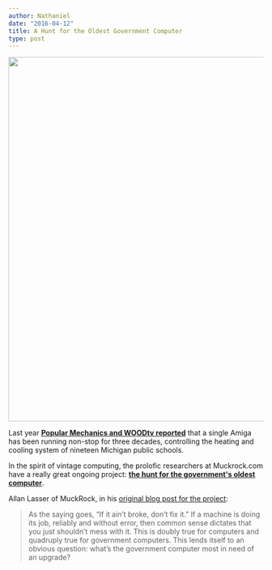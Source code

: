 ```yaml
---
author: Nathaniel
date: "2016-04-12"
title: A Hunt for the Oldest Government Computer
type: post
---
```


<img src="/assets/labold.jpg" width="720px"/>

Last year <strong><a href="http://www.popularmechanics.com/technology/infrastructure/a16010/30-year-old-computer-runs-school-heat/">Popular Mechanics and WOODtv reported</a></strong> that a single Amiga has been running non-stop for three decades, controlling the heating and cooling system of nineteen Michigan public schools. 

In the spirit of vintage computing, the prolofic researchers at Muckrock.com have a really great ongoing project: <strong><a href="https://www.muckrock.com/news/archives/2016/mar/23/hunt-governments-oldest-computer-continues/">the hunt for the government's oldest computer</a></strong>.

Allan Lasser of MuckRock, in his <a href="https://www.muckrock.com/news/archives/2016/feb/24/hunt-governments-oldest-computer/">original blog post for the project</a>:

<blockquote>
As the saying goes, “If it ain’t broke, don’t fix it.” If a machine is doing its job, reliably and without error, then common sense dictates that you just shouldn’t mess with it. This is doubly true for computers and quadruply true for government computers. This lends itself to an obvious question: what’s the government computer most in need of an upgrade?
</blockquote>

